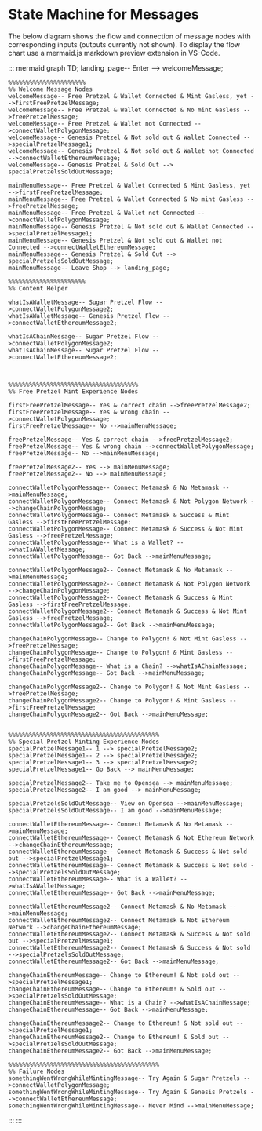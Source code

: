 # State Machine for Messages

The below diagram shows the flow and connection of message nodes with corresponding inputs (outputs currently not shown). To display the flow chart use a mermaid.js markdown preview extension in VS-Code.

::: mermaid
graph TD;
landing_page-- Enter --> welcomeMessage;

    %%%%%%%%%%%%%%%%%%%%%%
    %% Welcome Message Nodes
    welcomeMessage-- Free Pretzel & Wallet Connected & Mint Gasless, yet -->firstFreePretzelMessage;
    welcomeMessage-- Free Pretzel & Wallet Connected & No mint Gasless -->freePretzelMessage;
    welcomeMessage-- Free Pretzel & Wallet not Connected -->connectWalletPolygonMessage;
    welcomeMessage-- Genesis Pretzel & Not sold out & Wallet Connected -->specialPretzelMessage1;
    welcomeMessage-- Genesis Pretzel & Not sold out & Wallet not Connected -->connectWalletEthereumMessage;
    welcomeMessage-- Genesis Pretzel & Sold Out --> specialPretzelsSoldOutMessage;

    mainMenuMessage-- Free Pretzel & Wallet Connected & Mint Gasless, yet -->firstFreePretzelMessage;
    mainMenuMessage-- Free Pretzel & Wallet Connected & No mint Gasless -->freePretzelMessage;
    mainMenuMessage-- Free Pretzel & Wallet not Connected -->connectWalletPolygonMessage;
    mainMenuMessage-- Genesis Pretzel & Not sold out & Wallet Connected -->specialPretzelMessage1;
    mainMenuMessage-- Genesis Pretzel & Not sold out & Wallet not Connected -->connectWalletEthereumMessage;
    mainMenuMessage-- Genesis Pretzel & Sold Out --> specialPretzelsSoldOutMessage;
    mainMenuMessage-- Leave Shop --> landing_page;

    %%%%%%%%%%%%%%%%%%%%%%
    %% Content Helper

    whatIsAWalletMessage-- Sugar Pretzel Flow -->connectWalletPolygonMessage2;
    whatIsAWalletMessage-- Genesis Pretzel Flow -->connectWalletEthereumMessage2;

    whatIsAChainMessage-- Sugar Pretzel Flow -->connectWalletPolygonMessage2;
    whatIsAChainMessage-- Sugar Pretzel Flow -->connectWalletEthereumMessage2;



    %%%%%%%%%%%%%%%%%%%%%%%%%%%%%%%%%%%%%
    %% Free Pretzel Mint Experience Nodes

    firstFreePretzelMessage-- Yes & correct chain -->freePretzelMessage2;
    firstFreePretzelMessage-- Yes & wrong chain -->connectWalletPolygonMessage;
    firstFreePretzelMessage-- No -->mainMenuMessage;

    freePretzelMessage-- Yes & correct chain -->freePretzelMessage2;
    freePretzelMessage-- Yes & wrong chain -->connectWalletPolygonMessage;
    freePretzelMessage-- No -->mainMenuMessage;

    freePretzelMessage2-- Yes --> mainMenuMessage;
    freePretzelMessage2-- No --> mainMenuMessage;

    connectWalletPolygonMessage-- Connect Metamask & No Metamask -->mainMenuMessage;
    connectWalletPolygonMessage-- Connect Metamask & Not Polygon Network -->changeChainPolygonMessage;
    connectWalletPolygonMessage-- Connect Metamask & Success & Mint Gasless -->firstFreePretzelMessage;
    connectWalletPolygonMessage-- Connect Metamask & Success & Not Mint Gasless -->freePretzelMessage;
    connectWalletPolygonMessage-- What is a Wallet? -->whatIsAWalletMessage;
    connectWalletPolygonMessage-- Got Back -->mainMenuMessage;

    connectWalletPolygonMessage2-- Connect Metamask & No Metamask -->mainMenuMessage;
    connectWalletPolygonMessage2-- Connect Metamask & Not Polygon Network -->changeChainPolygonMessage;
    connectWalletPolygonMessage2-- Connect Metamask & Success & Mint Gasless -->firstFreePretzelMessage;
    connectWalletPolygonMessage2-- Connect Metamask & Success & Not Mint Gasless -->freePretzelMessage;
    connectWalletPolygonMessage2-- Got Back -->mainMenuMessage;

    changeChainPolygonMessage-- Change to Polygon! & Not Mint Gasless -->freePretzelMessage;
    changeChainPolygonMessage-- Change to Polygon! & Mint Gasless -->firstFreePretzelMessage;
    changeChainPolygonMessage-- What is a Chain? -->whatIsAChainMessage;
    changeChainPolygonMessage-- Got Back -->mainMenuMessage;

    changeChainPolygonMessage2-- Change to Polygon! & Not Mint Gasless -->freePretzelMessage;
    changeChainPolygonMessage2-- Change to Polygon! & Mint Gasless -->firstFreePretzelMessage;
    changeChainPolygonMessage2-- Got Back -->mainMenuMessage;


    %%%%%%%%%%%%%%%%%%%%%%%%%%%%%%%%%%%%%%%%%%%
    %% Special Pretzel Minting Experience Nodes
    specialPretzelMessage1-- 1 --> specialPretzelMessage2;
    specialPretzelMessage1-- 2 --> specialPretzelMessage2;
    specialPretzelMessage1-- 3 --> specialPretzelMessage2;
    specialPretzelMessage1-- Go Back --> mainMenuMessage;

    specialPretzelMessage2-- Take me to Opensea --> mainMenuMessage;
    specialPretzelMessage2-- I am good --> mainMenuMessage;

    specialPretzelsSoldOutMessage-- View on Opensea -->mainMenuMessage;
    specialPretzelsSoldOutMessage-- I am good -->mainMenuMessage;

    connectWalletEthereumMessage-- Connect Metamask & No Metamask -->mainMenuMessage;
    connectWalletEthereumMessage-- Connect Metamask & Not Ethereum Network -->changeChainEthereumMessage;
    connectWalletEthereumMessage-- Connect Metamask & Success & Not sold out -->specialPretzelMessage1;
    connectWalletEthereumMessage-- Connect Metamask & Success & Not sold -->specialPretzelsSoldOutMessage;
    connectWalletEthereumMessage-- What is a Wallet? -->whatIsAWalletMessage;
    connectWalletEthereumMessage-- Got Back -->mainMenuMessage;

    connectWalletEthereumMessage2-- Connect Metamask & No Metamask -->mainMenuMessage;
    connectWalletEthereumMessage2-- Connect Metamask & Not Ethereum Network -->changeChainEthereumMessage;
    connectWalletEthereumMessage2-- Connect Metamask & Success & Not sold out -->specialPretzelMessage1;
    connectWalletEthereumMessage2-- Connect Metamask & Success & Not sold -->specialPretzelsSoldOutMessage;
    connectWalletEthereumMessage2-- Got Back -->mainMenuMessage;

    changeChainEthereumMessage-- Change to Ethereum! & Not sold out -->specialPretzelMessage1;
    changeChainEthereumMessage-- Change to Ethereum! & Sold out -->specialPretzelsSoldOutMessage;
    changeChainEthereumMessage-- What is a Chain? -->whatIsAChainMessage;
    changeChainEthereumMessage-- Got Back -->mainMenuMessage;

    changeChainEthereumMessage2-- Change to Ethereum! & Not sold out -->specialPretzelMessage1;
    changeChainEthereumMessage2-- Change to Ethereum! & Sold out -->specialPretzelsSoldOutMessage;
    changeChainEthereumMessage2-- Got Back -->mainMenuMessage;

    %%%%%%%%%%%%%%%%%%%%%%%%%%%%%%%%%%%%%%%%%%%
    %% Failure Nodes
    somethingWentWrongWhileMintingMessage-- Try Again & Sugar Pretzels -->connectWalletPolygonMessage;
    somethingWentWrongWhileMintingMessage-- Try Again & Genesis Pretzels -->connectWalletEthereumMessage;
    somethingWentWrongWhileMintingMessage-- Never Mind -->mainMenuMessage;

:::
:::
